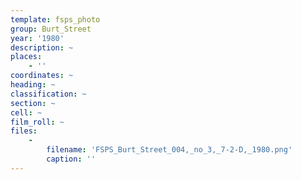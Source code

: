 ```yaml
---
template: fsps_photo
group: Burt_Street
year: '1980'
description: ~
places:
    - ''
coordinates: ~
heading: ~
classification: ~
section: ~
cell: ~
film_roll: ~
files:
    -
        filename: 'FSPS_Burt_Street_004,_no_3,_7-2-D,_1980.png'
        caption: ''
---
```

